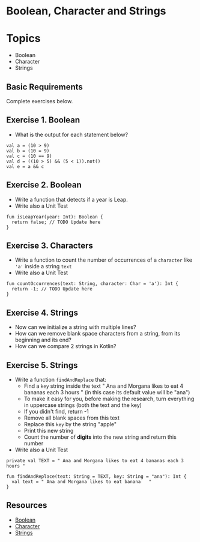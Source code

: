 
# Boolean, Character and Strings

# Topics
- Boolean
- Character
- Strings

## Basic Requirements

Complete exercises below.

## Exercise 1. Boolean

- What is the output for each statement below?

```
val a = (10 > 9)
val b = (10 = 9)
val c = (10 == 9)
val d = ((10 > 5) && (5 < 1)).not()
val e = a && c
```

## Exercise 2. Boolean

- Write a function that detects if a year is Leap.
- Write also a Unit Test

```
fun isLeapYear(year: Int): Boolean {
  return false; // TODO Update here
}
```

## Exercise 3. Characters

- Write a function to count the number of occurrences of a `character` like `'a'` inside a string `text`
- Write also a Unit Test

```
fun countOccurrences(text: String, character: Char = 'a'): Int {
  return -1; // TODO Update here
} 
```

## Exercise 4. Strings

- Now can we initialize a string with multiple lines?
- How can we remove blank space characters from a string, from its beginning and its end?
- How can we compare 2 strings in Kotlin?

## Exercise 5. Strings

- Write a function `findAndReplace` that:
  - Find a `key` string inside the text " Ana and Morgana likes to eat 4 bananas each 3 hours   " (in this case its default value will be "ana")
  - To make it easy for you, before making the research, turn everything in uppercase strings (both the text and the key)
  - If you didn't find, return -1
  - Remove all blank spaces from this text
  - Replace this `key` by the string "apple"
  - Print this new string
  - Count the number of **digits** into the new string and return this number
- Write also a Unit Test

```
private val TEXT = " Ana and Morgana likes to eat 4 bananas each 3 hours "

fun findAndReplace(text: String = TEXT, key: String = "ana"): Int {
  val text = " Ana and Morgana likes to eat banana   "
}
```

## Resources

- [Boolean](https://www.w3schools.com/kotlin/kotlin_booleans.php)
- [Character](https://tutorialwing.com/kotlin-character-tutorial-example/)
- [Strings](https://www.w3schools.com/kotlin/kotlin_strings.php)
